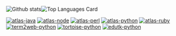 ![Github stats](https://github-readme-stats.vercel.app/api?username=epeios-q37&theme=buefy&show_icons=true&include_all_commits=true)![Top Languages Card](https://github-readme-stats.vercel.app/api/top-langs/?username=epeios-q37&layout=compact)

[![atlas-java](https://github-readme-stats.vercel.app/api/pin/?username=epeios-q37&repo=atlas-java&show_owner=true)](https://github.com/epeios-q37/atlas-java)
[![atlas-node](https://github-readme-stats.vercel.app/api/pin/?username=epeios-q37&repo=atlas-node&show_owner=true&theme=vue)](https://github.com/epeios-q37/atlas-node)
[![atlas-perl](https://github-readme-stats.vercel.app/api/pin/?username=epeios-q37&repo=atlas-perl&show_owner=true&theme=graywhite)](https://github.com/epeios-q37/atlas-perl)
[![atlas-python](https://github-readme-stats.vercel.app/api/pin/?username=epeios-q37&repo=atlas-python&show_owner=true&theme=buefy)](https://github.com/epeios-q37/atlas-python)
[![atlas-ruby](https://github-readme-stats.vercel.app/api/pin/?username=epeios-q37&repo=atlas-ruby&show_owner=true&theme=flag-india)](https://github.com/epeios-q37/atlas-ruby)
[![term2web-python](https://github-readme-stats.vercel.app/api/pin/?username=epeios-q37&repo=term2web-python&show_owner=true)](https://github.com/epeios-q37/term2web-python)
[![tortoise-python](https://github-readme-stats.vercel.app/api/pin/?username=epeios-q37&repo=tortoise-python&show_owner=true)](https://github.com/epeios-q37/tortoise-python)
[![edutk-python](https://github-readme-stats.vercel.app/api/pin/?username=epeios-q37&repo=edutk-python&show_owner=true)](https://github.com/epeios-q37/edutk-python)

<!--
**epeios-q37/epeios-q37** is a ✨ _special_ ✨ repository because its `README.md` (this file) appears on your GitHub profile.

Here are some ideas to get you started:

- 🔭 I’m currently working on ...
- 🌱 I’m currently learning ...
- 👯 I’m looking to collaborate on ...
- 🤔 I’m looking for help with ...
- 💬 Ask me about ...
- 📫 How to reach me: ...
- 😄 Pronouns: ...
- ⚡ Fun fact: ...
-->
